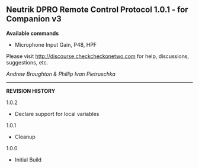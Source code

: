 ## Neutrik DPRO Remote Control Protocol 1.0.1 - for Companion v3

**Available commands**

- Microphone Input Gain, P48, HPF

Please visit http://discourse.checkcheckonetwo.com for help, discussions, suggestions, etc.

_Andrew Broughton & Phillip Ivan Pietruschka_

---

**REVISION HISTORY**

1.0.2

- Declare support for local variables

1.0.1

- Cleanup

1.0.0

- Initial Build
